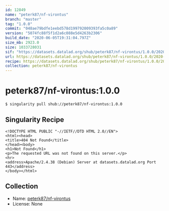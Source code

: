 ```yaml
---
id: 12849
name: "peterk87/nf-virontus"
branch: "master"
tag: "1.0.0"
commit: "048ae79bdfe1eebd578d199792009393fa5c0a89"
version: "5074fc88f5f1d2a6c088e5d4263b2306"
build_date: "2020-06-05T19:31:04.797Z"
size_mb: 2923.0
size: 1033728031
sif: "https://datasets.datalad.org/shub/peterk87/nf-virontus/1.0.0/2020-06-05-048ae79b-5074fc88/5074fc88f5f1d2a6c088e5d4263b2306.sif"
url: https://datasets.datalad.org/shub/peterk87/nf-virontus/1.0.0/2020-06-05-048ae79b-5074fc88/
recipe: https://datasets.datalad.org/shub/peterk87/nf-virontus/1.0.0/2020-06-05-048ae79b-5074fc88/Singularity
collection: peterk87/nf-virontus
---
```


# peterk87/nf-virontus:1.0.0

```bash
$ singularity pull shub://peterk87/nf-virontus:1.0.0
```

## Singularity Recipe

```singularity
<!DOCTYPE HTML PUBLIC "-//IETF//DTD HTML 2.0//EN">
<html><head>
<title>404 Not Found</title>
</head><body>
<h1>Not Found</h1>
<p>The requested URL was not found on this server.</p>
<hr>
<address>Apache/2.4.38 (Debian) Server at datasets.datalad.org Port 443</address>
</body></html>
```

## Collection

 - Name: [peterk87/nf-virontus](https://github.com/peterk87/nf-virontus)
 - License: None

